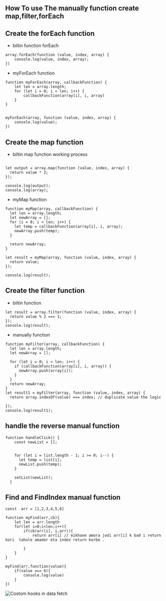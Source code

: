 ## How To use The manually function create map,filter,forEach

## Create the forEach function 

- biltin function forEach 
```
array.forEach(function (value, index, array) {
    console.log(value, index, array);
})
```


- myForEach function 
```
function myForEach(array, callbackFunction) {
    let len = array.length;
    for (let i = 0; i < len; i++) {
        callbackFunction(array[i], i, array)
    }
}


myForEach(array, function (value, index, array) {
    console.log(value);
})

```


## Create the map function 

- biltin map function working process
```

let output = array.map(function (value, index, array) {
  return value * 2;
});

console.log(output);
console.log(array);
````

- myMap function
  
```
function myMap(array, callbackFunction) {
  let len = array.length;
  let newArray = [];
  for (i = 0; i < len; i++) {
    let temp = callbackFunction(array[i], i, array);
    newArray.push(temp);
  }

  return newArray;
}

let result = myMap(array, function (value, index, array) {
  return value;
});

console.log(result);

```


## Create the filter function 

- biltin function 
```
let result = array.filter(function (value, index, array) {
  return value % 2 === 1;
});
console.log(result);
```
- manually function
```
function myFilter(array, callbackFunction) {
  let len = array.length;
  let newArray = [];

  for (let i = 0; i < len; i++) {
    if (callbackFunction(array[i], i, array)) {
      newArray.push(array[i]);
    }
  }
  return newArray;
}
let result1 = myFilter(array, function (value, index, array) {
  return array.indexOf(value) === index; // duplicate value the logic

});
console.log(result1);
```


## handle the reverse manual function

```
function handleClick() {
    const newList = [];
    

    for (let i = list.length - 1; i >= 0; i--) {
      let temp = list[i];
      newList.push(temp);
    }

    setList(newList);
  }
```

## Find and FindIndex manual function 

```
const  arr = [1,2,3,4,5,6]

function myFind(arr,cb){
    let len = arr.length
    for(let i=0;i<len;i++){
        if(cb(arr[i], i,arr)){
            return arr[i] // eikhane amora jodi arr[i] k bad i return kori  tahole amader eta index return korbe . 

        }
    }
}

myFind(arr,function(value){
    if(value === 6){
        console.log(value)
    }
})
```

![Costom hooks in data fetch](https://i.ibb.co.com/ncmznQN/code1.png)

